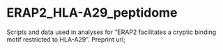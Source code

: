 # ERAP2_HLA-A29_peptidome
Scripts and data used in analyses for “ERAP2 facilitates a cryptic binding motif restricted to HLA-A29”. Preprint url;
